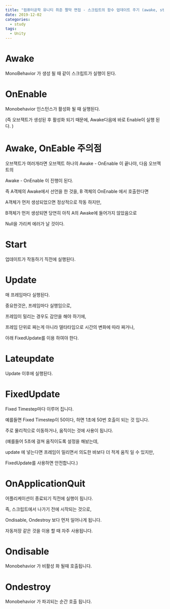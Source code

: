 ```yaml
---
title: "컴퓨터공학 유니티 취준 짤막 면접 - 스크립트의 함수 업데이트 주기 (awake, start 등) "
date: 2019-12-02
categories: 
  - study
tags: 
  - Unity
---
```


# Awake

MonoBehavior 가 생성 될 때 같이 스크립트가 실행이 된다. 

# OnEnable

Monobehavior 인스턴스가 활성화 될 때 실행된다. 

(즉 오브잭트가 생성된 후 활성화 되기 때문에, Awake다음에 바로 Enable이 실행 된다. )

# Awake, OnEable 주의점

 오브잭트가 여러개라면 오브젝트 하나의 Awake - OnEnable 이 끝나야, 다음 오브젝트의
 
 Awake - OnEnable 이 진행이 된다. 
 
 즉 A객체의 Awake에서 선언을 한 것을, B 객체의 OnEnable 에서 호출한다면
 
 A객체가 먼저 생성되었으면 정상적으로 작동 하지만,
 
 B객체가 먼저 생성되면 당연히 아직 A의 Awake에 들어가지 않았음으로 
 
 Null을 가리켜 에러가 날 것이다. 

# Start

 업데이트가 작동하기 직전에 실행된다.
 
# Update

 매 프레임마다 실행된다.
 
 중요한것은, 프레임마다 실행임으로, 
 
 프레임이 밀리는 경우도 감안을 해야 하기에, 
 
 프레임 단위로 짜는게 아니라 델타타임으로 시간의 변화에 따라 짜거나, 
 
 아래 FixedUpdate를 이용 하여야 한다.
 
# Lateupdate
 
 Update 이후에 실행된다.
 
# FixedUpdate
 
 Fixed Timestep마다 이루어 집니다. 
 
 예를들면 Fixed Timestep이 50이다, 하면 1초에 50번 호출이 되는 것 입니다. 
 
 주로 물리적으로 이동하거나, 움직이는 것에 사용이 됩니다. 
 
 (예를들어 5초에 걸쳐 움직이도록 설정을 해놨는데, 
 
 update 에 넣는다면 프레임이 밀리면서 의도한 바보다 더 적게 움직 일 수 있지만, 
 
 FixedUpdate를 사용하면 안전합니다.)
 
# OnApplicationQuit

 어플리케이션이 종료되기 직전에 실행이 됩니다. 
 
 즉, 스크립트에서 나가기 전에 시작되는 것으로, 
 
 Ondisable, Ondestroy 보다 먼저 일어나게 됩니다. 
 
 자동저장 같은 것을 이용 할 때 자주 사용됩니다.
 
# Ondisable
 
 Monobehavior 가 비활성 화 될때 호출됩니다.
 
# Ondestroy

Monobehavior 가 파괴되는 순간 호출 됩니다.
